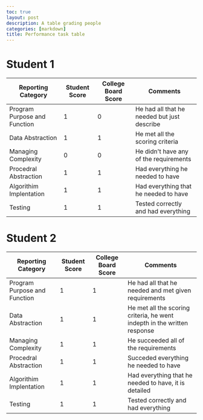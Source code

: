 ```yaml
---
toc: true
layout: post
description: A table grading people
categories: [markdown]
title: Performance task table
---
```


# Student 1

|Reporting Category|Student Score|College Board Score|Comments|
|---|---|---|---|
|Program Purpose and Function|1|0|He had all that he needed but just describe|
|Data Abstraction|1|1|He met all the scoring criteria|
|Managing Complexity|0|0|He didn't have any of the requirements|
|Procedral Abstraction|1|1|Had everything he needed to have|
|Algorithim Implentation|1|1|Had everything that he needed to have|
|Testing|1|1|Tested correctly and had everything|


# Student 2

|Reporting Category|Student Score|College Board Score|Comments|
|---|---|---|---|
|Program Purpose and Function|1|1|He had all that he needed and met given requirements|
|Data Abstraction|1|1|He met all the scoring criteria, he went indepth in the written response|
|Managing Complexity|1|1|He succeeded all of the requirements|
|Procedral Abstraction|1|1|Succeded everything he needed to have|
|Algorithim Implentation|1|1|Had everything that he needed to have, it is detailed|
|Testing|1|1|Tested correctly and had everything|